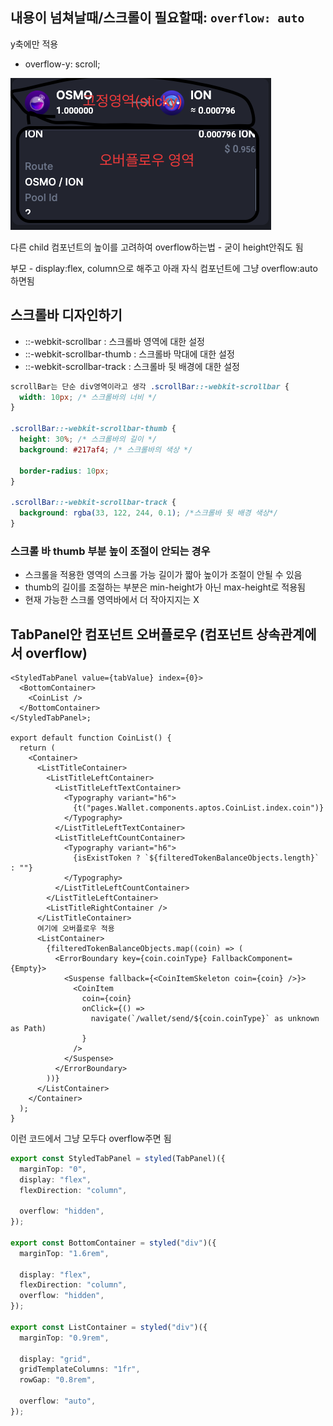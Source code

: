 ## 내용이 넘쳐날때/스크롤이 필요할때: `overflow: auto`

y축에만 적용

- overflow-y: scroll;

![오버플로우](/images/overFlow.png)

다른 child 컴포넌트의 높이를 고려하여 overflow하는법 - 굳이 height안줘도 됨

부모 - display:flex, column으로 해주고 아래 자식 컴포넌트에 그냥 overflow:auto하면됨

## 스크롤바 디자인하기

- ::-webkit-scrollbar : 스크롤바 영역에 대한 설정
- ::-webkit-scrollbar-thumb : 스크롤바 막대에 대한 설정
- ::-webkit-scrollbar-track : 스크롤바 뒷 배경에 대한 설정

```css
scrollBar는 단순 div영역이라고 생각 .scrollBar::-webkit-scrollbar {
  width: 10px; /* 스크롤바의 너비 */
}

.scrollBar::-webkit-scrollbar-thumb {
  height: 30%; /* 스크롤바의 길이 */
  background: #217af4; /* 스크롤바의 색상 */

  border-radius: 10px;
}

.scrollBar::-webkit-scrollbar-track {
  background: rgba(33, 122, 244, 0.1); /*스크롤바 뒷 배경 색상*/
}
```

### 스크롤 바 thumb 부분 높이 조절이 안되는 경우

- 스크롤을 적용한 영역의 스크롤 가능 길이가 짧아 높이가 조절이 안될 수 있음
- thumb의 길이를 조절하는 부분은 min-height가 아닌 max-height로 적용됨
- 현재 가능한 스크롤 영역바에서 더 작아지지는 X

## TabPanel안 컴포넌트 오버플로우 (컴포넌트 상속관계에서 overflow)

```tsx
<StyledTabPanel value={tabValue} index={0}>
  <BottomContainer>
    <CoinList />
  </BottomContainer>
</StyledTabPanel>;

export default function CoinList() {
  return (
    <Container>
      <ListTitleContainer>
        <ListTitleLeftContainer>
          <ListTitleLeftTextContainer>
            <Typography variant="h6">
              {t("pages.Wallet.components.aptos.CoinList.index.coin")}
            </Typography>
          </ListTitleLeftTextContainer>
          <ListTitleLeftCountContainer>
            <Typography variant="h6">
              {isExistToken ? `${filteredTokenBalanceObjects.length}` : ""}
            </Typography>
          </ListTitleLeftCountContainer>
        </ListTitleLeftContainer>
        <ListTitleRightContainer />
      </ListTitleContainer>
      여기에 오버플로우 적용
      <ListContainer>
        {filteredTokenBalanceObjects.map((coin) => (
          <ErrorBoundary key={coin.coinType} FallbackComponent={Empty}>
            <Suspense fallback={<CoinItemSkeleton coin={coin} />}>
              <CoinItem
                coin={coin}
                onClick={() =>
                  navigate(`/wallet/send/${coin.coinType}` as unknown as Path)
                }
              />
            </Suspense>
          </ErrorBoundary>
        ))}
      </ListContainer>
    </Container>
  );
}
```

이런 코드에서 그냥 모두다 overflow주면 됨

```ts
export const StyledTabPanel = styled(TabPanel)({
  marginTop: "0",
  display: "flex",
  flexDirection: "column",

  overflow: "hidden",
});

export const BottomContainer = styled("div")({
  marginTop: "1.6rem",

  display: "flex",
  flexDirection: "column",
  overflow: "hidden",
});

export const ListContainer = styled("div")({
  marginTop: "0.9rem",

  display: "grid",
  gridTemplateColumns: "1fr",
  rowGap: "0.8rem",

  overflow: "auto",
});
```
